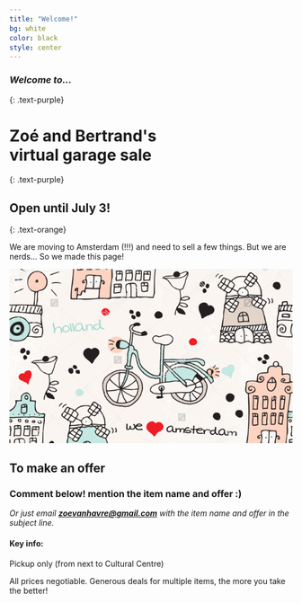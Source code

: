 ```yaml
---
title: "Welcome!"
bg: white
color: black
style: center
---
```

<!--  note icons are listed here http://fontawesome.io/icons/-->

### *Welcome to...*
{: .text-purple}


# Zo&eacute;  and Bertrand's  <br> **virtual garage sale**
{: .text-purple}

## Open until July 3!
{: .text-orange}


We are moving to Amsterdam (!!!) and need to sell a few things. But we are nerds... So we made this page!

![](https://github.com/zoevanhavre/VGS/blob/gh-pages/img/amsterdam.png?raw=true)


## To make an offer

### Comment below! mention the item name and offer :)

*Or just email **zoevanhavre@gmail.com** with the item name and offer in the subject line.*

#### Key info:

Pickup only (from next to Cultural Centre)

All prices negotiable. Generous deals for multiple items, the more you take the better!
